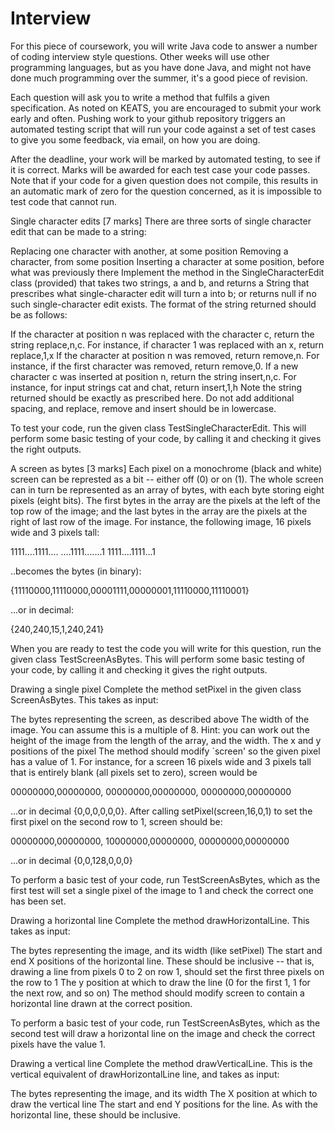 # Interview
For this piece of coursework, you will write Java code to answer a number of coding interview style questions. Other weeks will use other programming languages, but as you have done Java, and might not have done much programming over the summer, it's a good piece of revision.

Each question will ask you to write a method that fulfils a given specification. As noted on KEATS, you are encouraged to submit your work early and often. Pushing work to your github repository triggers an automated testing script that will run your code against a set of test cases to give you some feedback, via email, on how you are doing.

After the deadline, your work will be marked by automated testing, to see if it is correct. Marks will be awarded for each test case your code passes. Note that if your code for a given question does not compile, this results in an automatic mark of zero for the question concerned, as it is impossible to test code that cannot run.

Single character edits [7 marks]
There are three sorts of single character edit that can be made to a string:

Replacing one character with another, at some position
Removing a character, from some position
Inserting a character at some position, before what was previously there
Implement the method in the SingleCharacterEdit class (provided) that takes two strings, a and b, and returns a String that prescribes what single-character edit will turn a into b; or returns null if no such single-character edit exists. The format of the string returned should be as follows:

If the character at position n was replaced with the character c, return the string replace,n,c. For instance, if character 1 was replaced with an x, return replace,1,x
If the character at position n was removed, return remove,n. For instance, if the first character was removed, return remove,0.
If a new character c was inserted at position n, return the string insert,n,c. For instance, for input strings cat and chat, return insert,1,h
Note the string returned should be exactly as prescribed here. Do not add additional spacing, and replace, remove and insert should be in lowercase.

To test your code, run the given class TestSingleCharacterEdit. This will perform some basic testing of your code, by calling it and checking it gives the right outputs.

A screen as bytes [3 marks]
Each pixel on a monochrome (black and white) screen can be represted as a bit -- either off (0) or on (1). The whole screen can in turn be represented as an array of bytes, with each byte storing eight pixels (eight bits). The first bytes in the array are the pixels at the left of the top row of the image; and the last bytes in the array are the pixels at the right of last row of the image. For instance, the following image, 16 pixels wide and 3 pixels tall:

1111....1111....
....1111.......1
1111....1111...1

..becomes the bytes (in binary):

{11110000,11110000,00001111,00000001,11110000,11110001}

...or in decimal:

{240,240,15,1,240,241}

When you are ready to test the code you will write for this question, run the given class TestScreenAsBytes. This will perform some basic testing of your code, by calling it and checking it gives the right outputs.

Drawing a single pixel
Complete the method setPixel in the given class ScreenAsBytes. This takes as input:

The bytes representing the screen, as described above
The width of the image. You can assume this is a multiple of 8. Hint: you can work out the height of the image from the length of the array, and the width.
The x and y positions of the pixel
The method should modify `screen' so the given pixel has a value of 1. For instance, for a screen 16 pixels wide and 3 pixels tall that is entirely blank (all pixels set to zero), screen would be

00000000,00000000,
00000000,00000000,
00000000,00000000

...or in decimal {0,0,0,0,0,0}. After calling setPixel(screen,16,0,1) to set the first pixel on the second row to 1, screen should be:

00000000,00000000,
10000000,00000000,
00000000,00000000

...or in decimal {0,0,128,0,0,0}

To perform a basic test of your code, run TestScreenAsBytes, which as the first test will set a single pixel of the image to 1 and check the correct one has been set.

Drawing a horizontal line
Complete the method drawHorizontalLine. This takes as input:

The bytes representing the image, and its width (like setPixel)
The start and end X positions of the horizontal line. These should be inclusive -- that is, drawing a line from pixels 0 to 2 on row 1, should set the first three pixels on the row to 1
The y position at which to draw the line (0 for the first 1, 1 for the next row, and so on)
The method should modify screen to contain a horizontal line drawn at the correct position.

To perform a basic test of your code, run TestScreenAsBytes, which as the second test will draw a horizontal line on the image and check the correct pixels have the value 1.

Drawing a vertical line
Complete the method drawVerticalLine. This is the vertical equivalent of drawHorizontalLine line, and takes as input:

The bytes representing the image, and its width
The X position at which to draw the vertical line
The start and end Y positions for the line. As with the horizontal line, these should be inclusive.
